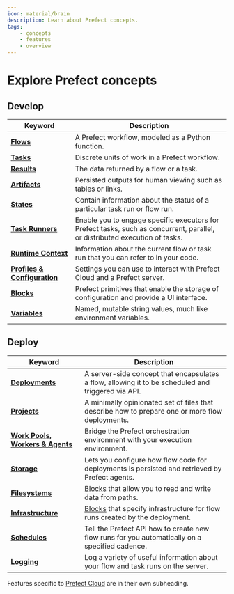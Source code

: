 ```yaml
---
icon: material/brain
description: Learn about Prefect concepts.
tags:
    - concepts
    - features
    - overview
---
```


# Explore Prefect concepts

## Develop

| Keyword                                     | Description                                                                                                                                                                        |
| ------------------------------------------- | ---------------------------------------------------------------------------------------------------------------------------------------------------------------------------------- |
| __[Flows](/concepts/flows)__                       | A Prefect workflow, modeled as a Python function.                                                                                                                                               |
| __[Tasks](/concepts/tasks)__                       | Discrete units of work in a Prefect workflow.                                                                                                                                      |
| __[Results](/concepts/results)__                   | The data returned by a flow or a task.                                                                                                                                             |
| __[Artifacts](/concepts/artifacts)__               | Persisted outputs for human viewing such as tables or links.                                                                                                                       |
| __[States](/concepts/states)__                     | Contain information about the status of a particular task run or flow run.                                                                                                         |
| __[Task Runners](/concepts/task-runners)__         | Enable you to engage specific executors for Prefect tasks, such as concurrent, parallel, or distributed execution of tasks.                                                    |
| __[Runtime Context](/concepts/runtime-context)__   | Information about the current flow or task run that you can refer to in your code.        |
| __[Profiles & Configuration](/concepts/settings)__ | Settings you can use to interact with Prefect Cloud and a Prefect server.                                                                                                         |
| __[Blocks](/concepts/blocks)__                     | Prefect primitives that enable the storage of configuration and provide a UI interface.                                       |
| __[Variables](/concepts/variables)__               | Named, mutable string values, much like environment variables. |

## Deploy
| Keyword                                           | Description                                                                                           |
| ------------------------------------------------- | ----------------------------------------------------------------------------------------------------- |
| __[Deployments](/concepts/deployments)__                 | A server-side concept that encapsulates a flow, allowing it to be scheduled and triggered via API. |
| __[Projects](/concepts/projects)__                       | A minimally opinionated set of files that describe how to prepare one or more flow deployments.    |
| __[Work Pools, Workers & Agents](/concepts/work-pools)__ | Bridge the Prefect orchestration environment with your execution environment.                          |
| __[Storage](/concepts/storage)__                         | Lets you configure how flow code for deployments is persisted and retrieved by Prefect agents.        |
| __[Filesystems](/concepts/filesystems)__                 | [Blocks](/concepts/blocks/) that allow you to read and write data from paths.                         |
| __[Infrastructure](/concepts/infrastructure)__           | [Blocks](/concepts/blocks/) that specify infrastructure for flow runs created by the deployment.              |
| __[Schedules](/concepts/schedules)__                     | Tell the Prefect API how to create new flow runs for you automatically on a specified cadence.        |
| __[Logging](/concepts/logs)__                            | Log a variety of useful information about your flow and task runs on the server.                      |

Features specific to [Prefect Cloud](/cloud/) are in their own subheading.
